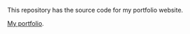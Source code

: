 This repository has the source code for my portfolio website.

[My portfolio](https://asamarus.github.io/).
